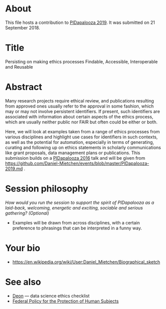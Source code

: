 # About

This file hosts a contribution to [PIDapalooza 2019](https://pidapalooza.org). It was submitted on 21 September 2018.

# Title

Persisting on making ethics processes Findable, Accessible, Interoperable and Reusable 

# Abstract

Many research projects require ethical review, and publications resulting from approved ones usually refer to the approval in some fashion, which may or may not involve persistent identifiers. If present, such identifiers are associated with information about certain aspects of the ethics process, which are usually neither public nor FAIR but often could be either or both. 

Here, we will look at examples taken from a range of ethics processes from various disciplines and highlight use cases for identifiers in such contexts, as well as the potential for automation, especially in terms of generating, curating and following up on ethics statements in scholarly communications like grant proposals, data management plans or publications. This submission builds on a [PIDapalooza 2016](PIDapalooza-2016.md) talk and will be given from https://github.com/Daniel-Mietchen/events/blob/master/PIDapalooza-2019.md .

# Session philosophy

*How would you run the session to support the spirit of PIDapalooza as a laid-back, welcoming, energetic and exciting, sociable and serious gathering? (Optional)*

- Examples will be drawn from across disciplines, with a certain preference to phrasings that can be interpreted in a funny way.

# Your bio 

* https://en.wikipedia.org/wiki/User:Daniel_Mietchen/Biographical_sketch

# See also 

* [Deon](http://deon.drivendata.org/) &mdash; data science ethics checklist
* [Federal Policy for the Protection of Human Subjects](https://www.federalregister.gov/documents/2017/01/19/2017-01058/federal-policy-for-the-protection-of-human-subjects)

